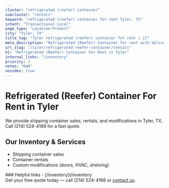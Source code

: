 ```yaml
---
cluster: "refrigerated (reefer) container"
subcluster: "rentals"
keyword: "refrigerated (reefer) container for rent Tyler, TX"
intent: "Transactional-Local"
page_type: "Location-Product"
city: "Tyler, TX"
title_tag: "Tyler refrigerated (reefer) container for rent | LC"
meta_description: "Refrigerated (Reefer) Container for rent with delivery in Tyler, TX. LC Container — local Since 2003. Get pricing today."
url_slug: "/tyler/refrigerated-reefer-container/rentals"
h1: "Refrigerated (Reefer) Container For Rent in Tyler"
internal_links: "/inventory"
priority: 3
notes: "NaN"
noindex: true
---
```


# Refrigerated (Reefer) Container For Rent in Tyler

We provide shipping container sales, rentals, and modifications in Tyler, TX. Call (214) 524-4168 for a fast quote.

## Our Inventory & Services
- Shipping container sales
- Container rentals
- Custom modifications (doors, HVAC, shelving)

<div data-section="internal-links">
### Helpful links
- [/inventory](/inventory
</div>

<div data-section="cta">
Get your free quote today — call (214) 524-4168 or <a href="/contact">contact us</a>.
</div>

<script type="application/ld+json">{"@context":"https://schema.org","@type":"FAQPage","mainEntity":[{"@type":"Question","name":"How much does delivery cost in Tyler, TX?","acceptedAnswer":{"@type":"Answer","text":"Delivery costs vary by distance and container size. Most deliveries in Tyler, TX range from $150-$300. Call (214) 524-4168 for an exact quote based on your specific location."}},{"@type":"Question","name":"Do you offer financing or payment plans?","acceptedAnswer":{"@type":"Answer","text":"We accept major credit cards, checks, and can discuss commercial terms for bulk purchases. Call (214) 524-4168 to discuss options."}},{"@type":"Question","name":"Can you customize containers in Tyler, TX?","acceptedAnswer":{"@type":"Answer","text":"Yes — we perform modifications like doors, HVAC, insulation, and shelving. Request a custom quote at (214) 524-4168 or via our contact form."}}]}</script>
